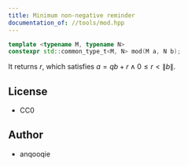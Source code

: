 ```yaml
---
title: Minimum non-negative reminder
documentation_of: //tools/mod.hpp
---
```


```cpp
template <typename M, typename N>
constexpr std::common_type_t<M, N> mod(M a, N b);
```

It returns $r$, which satisfies $a = qb + r \land 0 \leq r < \|b\|$.

## License
- CC0

## Author
- anqooqie
